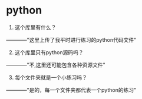 # python

1. 这个库里有什么？

————"这里上传了我平时进行练习的python代码文件"

2. 这个库里只有python源码吗？

————"不,这里还可能包含各种资源文件"

3. 每个文件夹就是一个小练习吗？

————"是的，每一个文件夹都代表一个python的练习"



